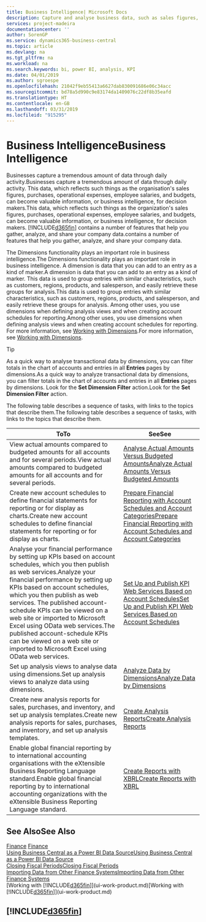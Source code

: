 ```yaml
---
title: Business Intelligence| Microsoft Docs
description: Capture and analyse business data, such as sales figures, purchases, operational expenses, employee salaries, and budgets, that can be valuable information for business intelligence or for decision making.
services: project-madeira
documentationcenter: ''
author: SorenGP
ms.service: dynamics365-business-central
ms.topic: article
ms.devlang: na
ms.tgt_pltfrm: na
ms.workload: na
ms.search.keywords: bi, power BI, analysis, KPI
ms.date: 04/01/2019
ms.author: sgroespe
ms.openlocfilehash: 21042f9eb55413a6627dab830091686e06c34acc
ms.sourcegitcommit: bd78a5d990c9e83174da1409076c22df8b35eafd
ms.translationtype: HT
ms.contentlocale: en-GB
ms.lasthandoff: 03/31/2019
ms.locfileid: "915295"
---
```

# <a name="business-intelligence"></a><span data-ttu-id="e69b9-103">Business Intelligence</span><span class="sxs-lookup"><span data-stu-id="e69b9-103">Business Intelligence</span></span>
<span data-ttu-id="e69b9-104">Businesses capture a tremendous amount of data through daily activity.</span><span class="sxs-lookup"><span data-stu-id="e69b9-104">Businesses capture a tremendous amount of data through daily activity.</span></span> <span data-ttu-id="e69b9-105">This data, which reflects such things as the organisation's sales figures, purchases, operational expenses, employee salaries, and budgets, can become valuable information, or business intelligence, for decision makers.</span><span class="sxs-lookup"><span data-stu-id="e69b9-105">This data, which reflects such things as the organization's sales figures, purchases, operational expenses, employee salaries, and budgets, can become valuable information, or business intelligence, for decision makers.</span></span> [!INCLUDE[d365fin](includes/d365fin_md.md)] <span data-ttu-id="e69b9-106">contains a number of features that help you gather, analyze, and share your company data.</span><span class="sxs-lookup"><span data-stu-id="e69b9-106">contains a number of features that help you gather, analyze, and share your company data.</span></span>

<span data-ttu-id="e69b9-107">The Dimensions functionality plays an important role in business intelligence.</span><span class="sxs-lookup"><span data-stu-id="e69b9-107">The Dimensions functionality plays an important role in business intelligence.</span></span> <span data-ttu-id="e69b9-108">A dimension is data that you can add to an entry as a kind of marker.</span><span class="sxs-lookup"><span data-stu-id="e69b9-108">A dimension is data that you can add to an entry as a kind of marker.</span></span> <span data-ttu-id="e69b9-109">This data is used to group entries with similar characteristics, such as customers, regions, products, and salesperson, and easily retrieve these groups for analysis.</span><span class="sxs-lookup"><span data-stu-id="e69b9-109">This data is used to group entries with similar characteristics, such as customers, regions, products, and salesperson, and easily retrieve these groups for analysis.</span></span> <span data-ttu-id="e69b9-110">Among other uses, you use dimensions  when defining analysis views and when creating account schedules for reporting.</span><span class="sxs-lookup"><span data-stu-id="e69b9-110">Among other uses, you use dimensions  when defining analysis views and when creating account schedules for reporting.</span></span> <span data-ttu-id="e69b9-111">For more information, see [Working with Dimensions](finance-dimensions.md).</span><span class="sxs-lookup"><span data-stu-id="e69b9-111">For more information, see [Working with Dimensions](finance-dimensions.md).</span></span>

> [!TIP]
> <span data-ttu-id="e69b9-112">As a quick way to analyse transactional data by dimensions, you can filter totals in the chart of accounts and entries in all **Entries** pages by dimensions.</span><span class="sxs-lookup"><span data-stu-id="e69b9-112">As a quick way to analyze transactional data by dimensions, you can filter totals in the chart of accounts and entries in all **Entries** pages by dimensions.</span></span> <span data-ttu-id="e69b9-113">Look for the **Set Dimension Filter** action.</span><span class="sxs-lookup"><span data-stu-id="e69b9-113">Look for the **Set Dimension Filter** action.</span></span>  

<span data-ttu-id="e69b9-114">The following table describes a sequence of tasks, with links to the topics that describe them.</span><span class="sxs-lookup"><span data-stu-id="e69b9-114">The following table describes a sequence of tasks, with links to the topics that describe them.</span></span>  

| <span data-ttu-id="e69b9-115">To</span><span class="sxs-lookup"><span data-stu-id="e69b9-115">To</span></span> | <span data-ttu-id="e69b9-116">See</span><span class="sxs-lookup"><span data-stu-id="e69b9-116">See</span></span> |
| --- | --- |
|<span data-ttu-id="e69b9-117">View actual amounts compared to budgeted amounts for all accounts and for several periods.</span><span class="sxs-lookup"><span data-stu-id="e69b9-117">View actual amounts compared to budgeted amounts for all accounts and for several periods.</span></span>|[<span data-ttu-id="e69b9-118">Analyse Actual Amounts Versus Budgeted Amounts</span><span class="sxs-lookup"><span data-stu-id="e69b9-118">Analyze Actual Amounts Versus Budgeted Amounts</span></span>](bi-how-analyze-actual-versus-budget.md)|
|<span data-ttu-id="e69b9-119">Create new account schedules to define financial statements for reporting or for display as charts.</span><span class="sxs-lookup"><span data-stu-id="e69b9-119">Create new account schedules to define financial statements for reporting or for display as charts.</span></span>|[<span data-ttu-id="e69b9-120">Prepare Financial Reporting with Account Schedules and Account Categories</span><span class="sxs-lookup"><span data-stu-id="e69b9-120">Prepare Financial Reporting with Account Schedules and Account Categories</span></span>](bi-how-work-account-schedule.md)|
|<span data-ttu-id="e69b9-121">Analyse your financial performance by setting up KPIs based on account schedules, which you then publish as web services.</span><span class="sxs-lookup"><span data-stu-id="e69b9-121">Analyze your financial performance by setting up KPIs based on account schedules, which you then publish as web services.</span></span> <span data-ttu-id="e69b9-122">The published account-schedule KPIs can be viewed on a web site or imported to Microsoft Excel using OData web services.</span><span class="sxs-lookup"><span data-stu-id="e69b9-122">The published account-schedule KPIs can be viewed on a web site or imported to Microsoft Excel using OData web services.</span></span>|[<span data-ttu-id="e69b9-123">Set Up and Publish KPI Web Services Based on Account Schedules</span><span class="sxs-lookup"><span data-stu-id="e69b9-123">Set Up and Publish KPI Web Services Based on Account Schedules</span></span>](bi-how-to-set-up-and-publish-kpi-web-services-based-on-account-schedules.md)|
|<span data-ttu-id="e69b9-124">Set up analysis views to analyse data using dimensions.</span><span class="sxs-lookup"><span data-stu-id="e69b9-124">Set up analysis views to analyze data using dimensions.</span></span>|[<span data-ttu-id="e69b9-125">Analyze Data by Dimensions</span><span class="sxs-lookup"><span data-stu-id="e69b9-125">Analyze Data by Dimensions</span></span>](bi-how-analyze-data-dimension.md)|
|<span data-ttu-id="e69b9-126">Create new analysis reports for sales, purchases, and inventory, and set up analysis templates.</span><span class="sxs-lookup"><span data-stu-id="e69b9-126">Create new analysis reports for sales, purchases, and inventory, and set up analysis templates.</span></span>|[<span data-ttu-id="e69b9-127">Create Analysis Reports</span><span class="sxs-lookup"><span data-stu-id="e69b9-127">Create Analysis Reports</span></span>](bi-how-create-analysis-views-reports.md)|
|<span data-ttu-id="e69b9-128">Enable global financial reporting by to international accounting organisations with the eXtensible Business Reporting Language standard.</span><span class="sxs-lookup"><span data-stu-id="e69b9-128">Enable global financial reporting by to international accounting organizations with the eXtensible Business Reporting Language standard.</span></span>|[<span data-ttu-id="e69b9-129">Create Reports with XBRL</span><span class="sxs-lookup"><span data-stu-id="e69b9-129">Create Reports with XBRL</span></span>](bi-create-reports-with-xbrl.md)|

## <a name="see-also"></a><span data-ttu-id="e69b9-130">See Also</span><span class="sxs-lookup"><span data-stu-id="e69b9-130">See Also</span></span>
<span data-ttu-id="e69b9-131">[Finance](finance.md)  </span><span class="sxs-lookup"><span data-stu-id="e69b9-131">[Finance](finance.md)  </span></span>  
[<span data-ttu-id="e69b9-132">Using Business Central as a Power BI Data Source</span><span class="sxs-lookup"><span data-stu-id="e69b9-132">Using Business Central as a Power BI Data Source</span></span>](across-how-use-financials-data-source-powerbi.md)  
[<span data-ttu-id="e69b9-133">Closing Fiscal Periods</span><span class="sxs-lookup"><span data-stu-id="e69b9-133">Closing Fiscal Periods</span></span>](year-close-years-periods.md)  
[<span data-ttu-id="e69b9-134">Importing Data from Other Finance Systems</span><span class="sxs-lookup"><span data-stu-id="e69b9-134">Importing Data from Other Finance Systems</span></span>](across-import-data-configuration-packages.md)  
<span data-ttu-id="e69b9-135">[Working with [!INCLUDE[d365fin](includes/d365fin_md.md)]](ui-work-product.md)</span><span class="sxs-lookup"><span data-stu-id="e69b9-135">[Working with [!INCLUDE[d365fin](includes/d365fin_md.md)]](ui-work-product.md)</span></span>

## [!INCLUDE[d365fin](includes/free_trial_md.md)]  
